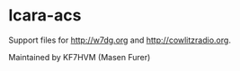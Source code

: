 # lcara-acs

Support files for http://w7dg.org and http://cowlitzradio.org.

Maintained by KF7HVM (Masen Furer)
